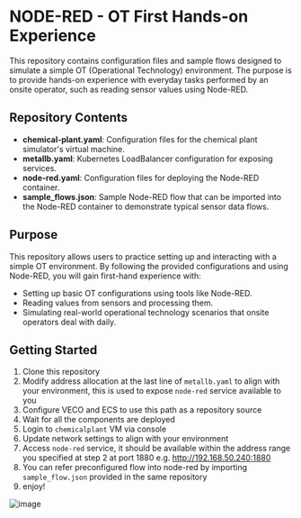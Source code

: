 # NODE-RED - OT First Hands-on Experience

This repository contains configuration files and sample flows designed to simulate a simple OT (Operational Technology) environment. The purpose is to provide hands-on experience with everyday tasks performed by an onsite operator, such as reading sensor values using Node-RED. 

## Repository Contents

- **chemical-plant.yaml**: Configuration files for the chemical plant simulator's virtual machine.
- **metallb.yaml**: Kubernetes LoadBalancer configuration for exposing services.
- **node-red.yaml**: Configuration files for deploying the Node-RED container.
- **sample_flows.json**: Sample Node-RED flow that can be imported into the Node-RED container to demonstrate typical sensor data flows.

## Purpose

This repository allows users to practice setting up and interacting with a simple OT environment. By following the provided configurations and using Node-RED, you will gain first-hand experience with: 
- Setting up basic OT configurations using tools like Node-RED.
- Reading values from sensors and processing them.
- Simulating real-world operational technology scenarios that onsite operators deal with daily.

## Getting Started

1. Clone this repository
2. Modify address allocation at the last line of `metallb.yaml` to align with your environment, this is used to expose `node-red` service available to you
3. Configure VECO and ECS to use this path as a repository source
4. Wait for all the components are deployed
5. Login to `chemicalplant` VM via console
6. Update network settings to align with your environment
7. Access `node-red` service, it should be available within the address range you specified at step 2 at port 1880 e.g. http://192.168.50.240:1880
8. You can refer preconfigured flow into node-red by importing `sample_flow.json` provided in the same repository
9. enjoy!

![image](https://github.com/user-attachments/assets/9c3070f8-86cf-42b2-b5e4-c07fb00e9415)

